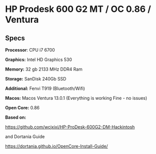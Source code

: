 # HP Prodesk 600 G2 MT / OC 0.86 / Ventura


## Specs #

**Processor**:  CPU i7 6700

**Graphics:**   Intel HD Graphics 530

**Memory:**     32 gb 2133 MHz DDR4 Ram

**Storage:**    SanDisk 240Gb SSD 

**Additional:** Fenvi T919 (Bluetooth/Wifi)

**Macos:**      Macos Ventura 13.0.1 (Everything is working Fine - no issues)

**Open Core:**    0.86


**Based on:**

https://github.com/wcjxixi/HP-ProDesk-600G2-DM-Hackintosh

and 
Dortania Guide

https://dortania.github.io/OpenCore-Install-Guide/
